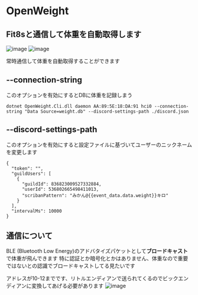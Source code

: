 # OpenWeight

## Fit8sと通信して体重を自動取得します

![image](https://user-images.githubusercontent.com/51302983/230729551-a1a3d8a1-cab8-463c-857e-5709ee2f2aae.png)
![image](https://user-images.githubusercontent.com/51302983/230729561-e2092a33-fbc5-4271-8376-ddeaa2890d9f.png)


常時通信して体重を自動取得することができます

## --connection-string
このオプションを有効にするとDBに体重を記録しまう
```
dotnet OpenWeight.Cli.dll daemon AA:89:5E:18:DA:91 hci0 --connection-string "Data Source=weight.db" --discord-settings-path ./discord.json
```

## --discord-settings-path
このオプションを有効にすると設定ファイルに基づいてユーザーのニックネームを変更します
```
{
  "token": "",
  "guildUsers": [
    {
      "guildId": 836823009527332884,
      "userId": 536802665498411013,
      "scribanPattern": "みかん@{{event_data.data.weight}}キロ"
    }
  ],
  "intervalMs": 10000
}
```

## 

## 通信について
BLE (Bluetooth Low Energy)のアドバタイズパケットとして**ブロードキャスト**で体重が飛んできます
特に認証とか暗号化とかはありません、体重なので重要ではないとの認識でブロードキャストしてる見たいです

アドレスが10-12までです、リトルエンディアンで送られてくるのでビックエンディアンに変換してあげる必要があります
![image](https://user-images.githubusercontent.com/51302983/230730173-fdd0a5df-9a27-46e2-83fa-996afe4f77b8.png)

